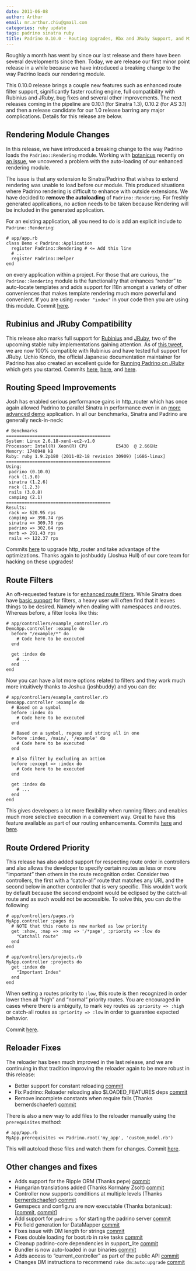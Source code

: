 ```yaml
---
date: 2011-06-08
author: Arthur
email: mr.arthur.chiu@gmail.com
categories: ruby update
tags: padrino sinatra ruby
title: Padrino 0.10.0 - Routing Upgrades, Rbx and JRuby Support, and Minor Breaking
---
```


Roughly a month has went by since our last release and there have been several developments since then. Today, we are release our first minor point release in a while because we have introduced a breaking change to the way Padrino loads our rendering module.

This 0.10.0 release brings a couple new features such as enhanced route filter support, significantly faster routing engine, full compatibility with Rubinius and JRuby, bug fixes and several other improvements. The next releases coming in the pipeline are 0.10.1 (for Sinatra 1.3), 0.10.2 (for AS 3.1) and then a release candidate for our 1.0 release barring any major complications. Details for this release are below.


## Rendering Module Changes

In this release, we have introduced a breaking change to the way Padrino loads the `Padrino::Rendering` module. Working with [botanicus](https://github.com/botanicus) recently on [an issue](https://github.com/padrino/padrino-framework/issues/541), we uncovered a problem with the auto-loading of our enhanced rendering module.

The issue is that any extension to Sinatra/Padrino that wishes to extend rendering was unable to load before our module. This produced situations where Padrino rendering is difficult to enhance with outside extensions. We have decided to **remove the autoloading** of `Padrino::Rendering`. For freshly generated applications, no action needs to be taken because Rendering will be included in the generated application.

For an existing application, all you need to do is add an explicit include to `Padrino::Rendering`:

    # app/app.rb
    class Demo < Padrino::Application
      register Padrino::Rendering # <= Add this line
      # ...
      register Padrino::Helper
    end

on every application within a project. For those that are curious, the `Padrino::Rendering` module is the functionality that enhances “render” to auto-locate templates and adds support for I18n amongst a variety of other conveniences that makes template rendering much more powerful and convenient. If you are using `render "index"` in your code then you are using this module. Commit [here](https://github.com/padrino/padrino-framework/commit/981f481eee02d16ed206eedf801f831627a2ec37).


## Rubinius and JRuby Compatibility

This release also marks full support for [Rubinius](http://rubini.us) and [JRuby](http://www.jruby.org), two of the upcoming stable ruby implementations gaining attention. As of [this tweet](http://twitter.com/#!/DAddYE/status/77857253406932992), we are now 100% compatible with Rubinius and have tested full support for JRuby. Uchio Kondo, the official Japanese documentation maintainer for Padrino has also created an excellent guide for [Running Padrino on JRuby](http://www.padrinorb.com/guides/running-padrino-on-jruby) which gets you started. Commits [here](https://github.com/padrino/padrino-framework/commit/ecf3968f216cbfb97008b487e34742c5b6f2f4ab), [here](https://github.com/padrino/padrino-framework/commit/4838791fe7a685179630ad4175a099a800f8626c), and [here](https://github.com/padrino/padrino-framework/commit/f991ea5376c71ee00f8bdf532c126c162c15dced).


## Routing Speed Improvements

Josh has enabled serious performance gains in http\_router which has once again allowed Padrino to parallel Sinatra in performance even in an [more advanced demo](https://github.com/DAddYE/web-frameworks-benchmark/tree/more_advanced) application. In all our benchmarks, Sinatra and Padrino are generally neck-in-neck:

    # Benchmarks
    ========================================
    System: Linux 2.6.18-xenU-ec2-v1.0
    Processor: Intel(R) Xeon(R) CPU           E5430  @ 2.66GHz
    Memory: 1740948 kB
    Ruby: ruby 1.9.2p180 (2011-02-18 revision 30909) [i686-linux]
    ========================================
    Using:
     padrino (0.10.0)
     rack (1.3.0)
     sinatra (1.2.6)
     rack (1.2.3)
     rails (3.0.8)
     camping (2.1)
    ========================================
    Results:
     rack => 620.95 rps
     camping => 398.74 rps
     sinatra => 309.78 rps
     padrino => 302.64 rps
     merb => 291.43 rps
     rails => 122.37 rps

Commits [here](https://github.com/padrino/padrino-framework/commit/459c57e16ff8a9d9c27b23c311c3e6bf3e1432aa) to upgrade http\_router and take advantage of the optimizations. Thanks again to joshbuddy (Joshua Hull) of our core team for hacking on these upgrades!


## Route Filters

An oft-requested feature is for [enhanced route filters](https://github.com/padrino/padrino-framework/issues/443). While Sinatra does have [basic support](http://sinatra-book.gittr.com/#filters) for filters, a heavy user will often find that it leaves things to be desired. Namely when dealing with namespaces and routes. Whereas before, a filter looks like this:

    # app/controllers/example_controller.rb
    DemoApp.controller :example do
      before "/example/*" do
        # Code here to be executed
      end

      get :index do
        # ...
      end
    end

Now you can have a lot more options related to filters and they work much more intuitively thanks to Joshua (joshbuddy) and you can do:

    # app/controllers/example_controller.rb
    DemoApp.controller :example do
      # Based on a symbol
      before :index do
        # Code here to be executed
      end

      # Based on a symbol, regexp and string all in one
      before :index, /main/, '/example' do
        # Code here to be executed
      end

      # Also filter by excluding an action
      before :except => :index do
        # Code here to be executed
      end

      get :index do
        # ...
      end
    end

This gives developers a lot more flexibility when running filters and enables much more selective execution in a convenient way. Great to have this feature available as part of our routing enhancements. Commits [here](https://github.com/padrino/padrino-framework/commit/459c57e16ff8a9d9c27b23c311c3e6bf3e1432aa) and [here](https://github.com/padrino/padrino-framework/commit/434c4beee4f69fa478b078f704096a88c70290a1).


## Route Ordered Priority

This release has also added support for respecting route order in controllers and also allows the developer to specify certain routes as less or more “important” then others in the route recognition order. Consider two controllers, the first with a “catch-all” route that matches any URL and the second below in another controller that is very specific. This wouldn't work by default because the second endpoint would be eclipsed by the catch-all route and as such would not be accessible. To solve this, you can do the following:

    # app/controllers/pages.rb
    MyApp.controller :pages do
      # NOTE that this route is now marked as low priority
      get :show, :map => :map => '/*page', :priority => :low do
        "Catchall route"
      end
    end

    # app/controllers/projects.rb
    MyApp.controller :projects do
      get :index do
        "Important Index"
      end
    end

When setting a routes priority to `:low`, this route is then recognized in order lower then all “high” and “normal” priority routes. You are encouraged in cases where there is ambiguity, to mark key routes as `:priority => :high` or catch-all routes as `:priority => :low` in order to guarantee expected behavior.

Commit [here](https://github.com/padrino/padrino-framework/commit/670185db74bdb10f707229740e27a606862ddb71).


## Reloader Fixes

The reloader has been much improved in the last release, and we are continuing in that tradition improving the reloader again to be more robust in this release:

- Better support for constant reloading [commit](https://github.com/padrino/padrino-framework/commit/e6ee8d34da21291b5d136de29272b10f78bc883b)
- Fix Padrino::Reloader reloading also \$LOADED\_FEATURES deps [commit](https://github.com/padrino/padrino-framework/commit/fd1c439d99c574e788bbfcee8b5fb2b81af65928)
- Remove incomplete constants when require fails (Thanks bernerdschaefer) [commit](https://github.com/padrino/padrino-framework/commit/a2720b773d6c0dc957f906d4ec70e8b253c47644)

There is also a new way to add files to the reloader manually using the `prerequisites` method:

    # app/app.rb
    MyApp.prerequisites << Padrino.root('my_app', 'custom_model.rb')

This will autoload those files and watch them for changes. Commit [here](https://github.com/padrino/padrino-framework/commit/f41d374cdb68d62f812e4f345f37da0ec032053b).


## Other changes and fixes

- Adds support for the Ripple ORM (Thanks pepe) [commit](https://github.com/padrino/padrino-framework/commit/916f9502cfe0b2644fe7dac7516b2b36caf004d4)
- Hungarian translations added (Thanks Kormány Zsolt) [commit](https://github.com/padrino/padrino-framework/commit/e59c2e9899ec2aa55b59c4fa37d4eb20d4a3604d)
- Controller now supports conditions at multiple levels (Thanks [bernerdschaefer](https://github.com/bernerdschaefer)) [commit](https://github.com/padrino/padrino-framework/commit/6e30adf7788071bb1945f91aca034a9e5b3dc950)
- Gemspecs and config.ru are now executable (Thanks botanicus): [[commit](https://github.com/padrino/padrino-framework/commit/ceb3d879db8819a030119f5b194056652d89b86a), [commit](https://github.com/padrino/padrino-framework/commit/07afbd745a8f58740b713b384fc859eed934f434)]
- Add support for `padrino s` for starting the padrino server [commit](https://github.com/padrino/padrino-framework/commit/29d08e8550abffab586344e7557a4393fe4187ec)
- Fix field generation for DataMapper [commit](https://github.com/padrino/padrino-framework/commit/b1c949a47266a5482cf1f06a214f4b26d32c28aa)
- Fixes issue with DM length for strings [commit](https://github.com/padrino/padrino-framework/commit/1b79dca7ca51221c79020eff0942dc2c5a3d2077)
- Fixes double loading for boot.rb in rake tasks [commit](https://github.com/padrino/padrino-framework/commit/0ff251405458500820c3a3e85720a88ea140265e)
- Cleanup padrino-core dependencies in support\_lite [commit](https://github.com/padrino/padrino-framework/commit/dda2b77ca37b34cb7c1f5cbcc80d13d03fb81b3f)
- Bundler is now auto-loaded in our binaries [commit](https://github.com/padrino/padrino-framework/commit/a8ef567a6d74d8df0c0e2da3fa5dccee58830e31)
- Adds access to “current\_controller” as part of the public API [commit](https://github.com/padrino/padrino-framework/commit/8f678af970c4d1fb1520da12786a968e02680e97)
- Changes DM instructions to recommend `rake dm:auto:upgrade` [commit](https://github.com/padrino/padrino-framework/commit/67606df1d84c9fcb191debbf113f1931a716d9db)

